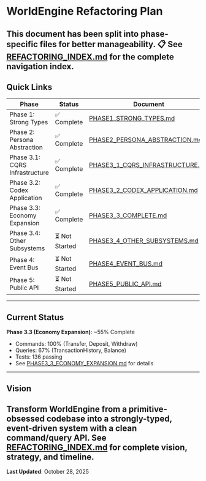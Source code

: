 # WorldEngine Refactoring Plan
**This document has been split into phase-specific files for better manageability.**
📋 **See [REFACTORING_INDEX.md](REFACTORING_INDEX.md) for the complete navigation index.**
---
## Quick Links
| Phase | Status | Document |
|-------|--------|----------|
| Phase 1: Strong Types | ✅ Complete | [PHASE1_STRONG_TYPES.md](PHASE1_STRONG_TYPES.md) |
| Phase 2: Persona Abstraction | ✅ Complete | [PHASE2_PERSONA_ABSTRACTION.md](PHASE2_PERSONA_ABSTRACTION.md) |
| Phase 3.1: CQRS Infrastructure | ✅ Complete | [PHASE3_1_CQRS_INFRASTRUCTURE.md](PHASE3_1_CQRS_INFRASTRUCTURE.md) |
| Phase 3.2: Codex Application | ✅ Complete | [PHASE3_2_CODEX_APPLICATION.md](PHASE3_2_CODEX_APPLICATION.md) |
| Phase 3.3: Economy Expansion | ✅ Complete | [PHASE3_3_COMPLETE.md](PHASE3_3_COMPLETE.md) |
| Phase 3.4: Other Subsystems | ⏳ Not Started | [PHASE3_4_OTHER_SUBSYSTEMS.md](PHASE3_4_OTHER_SUBSYSTEMS.md) |
| Phase 4: Event Bus | ⏳ Not Started | [PHASE4_EVENT_BUS.md](PHASE4_EVENT_BUS.md) |
| Phase 5: Public API | ⏳ Not Started | [PHASE5_PUBLIC_API.md](PHASE5_PUBLIC_API.md) |
---
## Current Status
**Phase 3.3 (Economy Expansion)**: ~55% Complete
- Commands: 100% (Transfer, Deposit, Withdraw)
- Queries: 67% (TransactionHistory, Balance)
- Tests: 136 passing
- See [PHASE3_3_ECONOMY_EXPANSION.md](PHASE3_3_ECONOMY_EXPANSION.md) for details
---
## Vision
Transform WorldEngine from a primitive-obsessed codebase into a strongly-typed, event-driven system with a clean command/query API.
See [REFACTORING_INDEX.md](REFACTORING_INDEX.md) for complete vision, strategy, and timeline.
---
**Last Updated**: October 28, 2025
